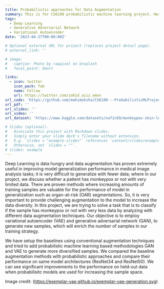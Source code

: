 ```yaml
---
title: Probabilistic approaches for Data Augmentation
summary: This is for CS6190 probabilistic machine learning project. Here, we have taken a small dataset of medical images (~230) and used two probabilistic approaches, generative adversarial networks (GAN) and variational autoencoder (VAE), to generate more realistic images to increase the number of samples, which play significant roles in deep learning-based methodologies.
tags:
  - Deep Learning
  - Generative Adversarial Network
  - Variational Autoencoder
date: '2023-04-27T00:00:00Z'

# Optional external URL for project (replaces project detail page).
# external_link: ''

# image:
#   caption: Photo by rawpixel on Unsplash
#   focal_point: Smart

links:
  - icon: twitter
    icon_pack: fab
    name: Follow
    url: https://twitter.com/zahid_aziz_emon
url_code: 'https://github.com/mahimoksha/CS6190---ProbabilisticMLProject'
url_pdf: ''
url_slides: ''
url_video: ''
url_dataset: 'https://www.kaggle.com/datasets/nafin59/monkeypox-skin-lesion-dataset'

# Slides (optional).
#   Associate this project with Markdown slides.
#   Simply enter your slide deck's filename without extension.
#   E.g. `slides = "example-slides"` references `content/slides/example-slides.md`.
#   Otherwise, set `slides = ""`.
# slides: example
---
```


Deep Learning is data hungry and data augmentation has proven extremely useful in improving model generalization performance in medical image analysis tasks; it is very difficult to generalize with fewer data; where in our project, we discuss whether a patient has monkeypox or not with very limited data. There are proven methods where increasing amounts of training samples are valuable for the performance of model in generalization such as organ-at-risk (OAR) segmentations. So, it is very important to provide challenging augmentation to the model to increase the data diversity. In this project, we are trying to solve a task that is to classify if the sample has monkeypox or not with very less data by analyzing with different data augmentation techniques. Our objective is to employ variational autoencoder (VAE) and generative adversarial network (GAN), to generate new samples, which will enrich the number of samples in our training strategy.

We have setup the baselines using conventional augmentation techniques and  tried to add probabilistic machine learning based methodologies GAN and VAE to generate more diversified samples. We compared the baseline augmentation methods with probabilistic approaches and compare their performance on same model architectures (ResNet34 and ResNet50). We can see significant improvements to the performance on held-out data when probabilisitc models are used for increasing the sample space. 

Image credit: (https://exemplar-vae.github.io/exemplar-vae-generation.svg)
